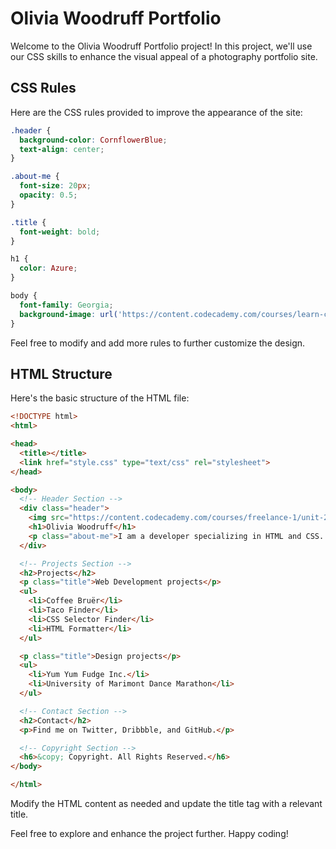 # Olivia Woodruff Portfolio

Welcome to the Olivia Woodruff Portfolio project! In this project, we'll use our CSS skills to enhance the visual appeal of a photography portfolio site.

## CSS Rules
Here are the CSS rules provided to improve the appearance of the site:

```css
.header {
  background-color: CornflowerBlue;
  text-align: center;
}

.about-me {
  font-size: 20px;
  opacity: 0.5;
}

.title {
  font-weight: bold;
}

h1 {
  color: Azure;
}

body {
  font-family: Georgia;
  background-image: url('https://content.codecademy.com/courses/learn-css-selectors-visual-rules/hypnotize_bg.png');
}
```
Feel free to modify and add more rules to further customize the design.

## HTML Structure
Here's the basic structure of the HTML file:

```html
<!DOCTYPE html>
<html>

<head>
  <title></title>
  <link href="style.css" type="text/css" rel="stylesheet">
</head>

<body>
  <!-- Header Section -->
  <div class="header">
    <img src="https://content.codecademy.com/courses/freelance-1/unit-2/travel.jpeg" />
    <h1>Olivia Woodruff</h1>
    <p class="about-me">I am a developer specializing in HTML and CSS. I like to run, bike, and make coffee using an Aeropress.</p>
  </div>

  <!-- Projects Section -->
  <h2>Projects</h2>
  <p class="title">Web Development projects</p>
  <ul>
    <li>Coffee Bruër</li>
    <li>Taco Finder</li>
    <li>CSS Selector Finder</li>
    <li>HTML Formatter</li>
  </ul>

  <p class="title">Design projects</p>
  <ul>
    <li>Yum Yum Fudge Inc.</li>
    <li>University of Marimont Dance Marathon</li>
  </ul>

  <!-- Contact Section -->
  <h2>Contact</h2>
  <p>Find me on Twitter, Dribbble, and GitHub.</p>

  <!-- Copyright Section -->
  <h6>&copy; Copyright. All Rights Reserved.</h6>
</body>

</html>
```
Modify the HTML content as needed and update the title tag with a relevant title.

Feel free to explore and enhance the project further. Happy coding!